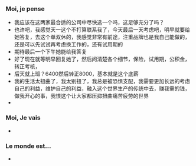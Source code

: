 ### Moi, je pense
- 我应该在这两家最合适的公司中尽快选一个吗，这足够充分了吗？
- 也许吧，我感觉天一这个不打算联系我了，今天最后一天考虑吧，明早就要给她答复，去这个单双休的，我感觉非常有前途，注重品牌也是我自己能做的，还是可以先试试再考虑换工作的，还有试用期的
- 期待最后一个下午她能给我答复
- 好了现在就等明早回复她了，然后问清楚各个细节，保险，试用期，公积金，转正考核，
- 后天就上班？6400然后转正8000，基本就是这个底薪
- 我的生活太扭曲了，我太别扭了，我总是被恐惧支配，我需要更加长远的考虑自己的利益，维护自己的利益，融入这个世界生产的传统中去，赚我需的钱，做我开心的事，我恨这个让大家都压抑扭曲痛苦疲劳的世界
- 











### Moi, Je vais
- 



### Le monde est...
- 